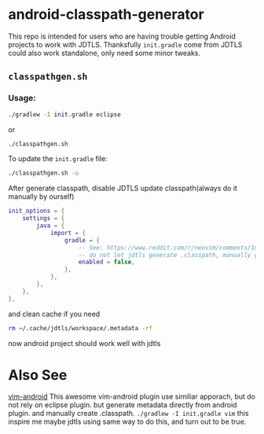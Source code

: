 
# android-classpath-generator

This repo is intended for users who are having trouble getting Android projects to work with JDTLS.
Thanksfully `init.gradle` come from JDTLS could also work standalone, only need some minor tweaks.

## `classpathgen.sh`


### Usage:

```bash
./gradlew -I init.gradle eclipse
```

or

```bash
./classpathgen.sh
```

To update the `init.gradle` file:

```bash
./classpathgen.sh -u
```

After generate classpath, disable JDTLS update classpath(always do it manually by ourself)
```lua
init_options = {
    settings = {
        java = {
            import = {
                gradle = {
                    -- See: https://www.reddit.com/r/neovim/comments/1m3v9kk/jdtls_keeps_regenerating_my_classpath_for_a/
                    -- do not let jdtls generate .classpath, manually generate it
                    enabled = false,
                },
            },
        },
    },
},
```
and clean cache if you need 
```bash
rm ~/.cache/jdtls/workspace/.metadata -rf  
```
now android project should work well with jdtls


# Also See
[vim-android](https://github.com/hsanson/vim-android/blob/master/gradle/init.gradle) 
This awesome vim-android plugin use similiar apporach, but do not rely on eclipse plugin.
but generate metadata directly from android plugin. and manually create .classpath.
`./gradlew -I init.gradle vim` this inspire me maybe jdtls using same way to do this, and turn out to be true.
